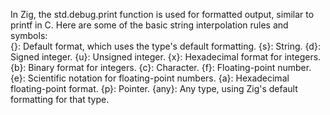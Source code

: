 In Zig, the std.debug.print function is used for formatted output, similar to printf in C. Here are some of the basic string interpolation rules and symbols:  
{}: Default format, which uses the type's default formatting.
{s}: String.
{d}: Signed integer.
{u}: Unsigned integer.
{x}: Hexadecimal format for integers.
{b}: Binary format for integers.
{c}: Character.
{f}: Floating-point number.
{e}: Scientific notation for floating-point numbers.
{a}: Hexadecimal floating-point format.
{p}: Pointer.
{any}: Any type, using Zig's default formatting for that type.